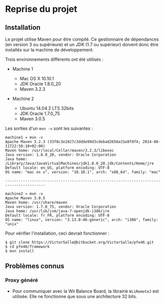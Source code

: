 # Reprise du projet

## Installation

Le projet utilise Maven pour être compilé. Ce gestionnaire de dépendances (en version 3 ou supérieure) et un JDK (1.7 ou supérieur) doivent donc être installés sur la machine de développement.

Trois environnements différents ont été utilisés :
	
* Machine 1
	* Mac OS X 10.10.1
	* JDK Oracle 1.8.0_20
	* Maven 3.2.3

* Machine 2
	* Ubuntu 14.04.2 LTS 32bits
	* JDK Oracle 1.7.0_75
	* Maven 3.0.5

Les sorties d'un `mvn -v` sont les suivantes :

	machine1 » mvn -v
	Apache Maven 3.2.3 (33f8c3e1027c3ddde99d3cdebad2656a31e8fdf4; 2014-08-11T22:58:10+02:00)
	Maven home: /usr/local/Cellar/maven/3.2.3/libexec
	Java version: 1.8.0_20, vendor: Oracle Corporation
	Java home: /Library/Java/JavaVirtualMachines/jdk1.8.0_20.jdk/Contents/Home/jre
	Default locale: en_US, platform encoding: UTF-8
	OS name: "mac os x", version: "10.10.1", arch: "x86_64", family: "mac"
	
    ----------------------------------------------------------------------------------------
	
	machine2 » mvn -v
	Apache Maven 3.0.5
	Maven home: /usr/share/maven
	Java version: 1.7.0_75, vendor: Oracle Corporation
	Java home: /usr/lib/jvm/java-7-openjdk-i386/jre
	Default locale: fr_FR, platform encoding: UTF-8
	OS name: "linux", version: "3.13.0-46-generic", arch: "i386", family: "unix"

Pour vérifier l'installation, ceci devrait fonctionner :

    $ git clone https://VictorSalle@bitbucket.org/VictorSalle/pfe46.git
    $ cd pfe46/framework
    $ mvn install

## Problèmes connus

### Proxy généré

* Pour communiquer avec la Wii Balance Board, la librairie `WiiRemoteJ` est utilisée. Elle ne fonctionne que sous une architecture 32 bits.